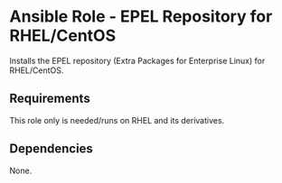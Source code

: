 # Ansible Role - EPEL Repository for RHEL/CentOS

Installs the EPEL repository (Extra Packages for Enterprise Linux) for RHEL/CentOS.

## Requirements

This role only is needed/runs on RHEL and its derivatives.

## Dependencies

None.
